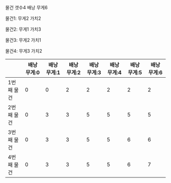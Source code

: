 물건 갯수4 배낭 무게6

물건1: 무게2 가치2

물건2: 무게1 가치3

물건3: 무게2 가치1

물건4: 무게3 가치2

|            | 배낭 무게:0 | 배낭 무게:1 | 배낭 무게:2 | 배낭 무게:3 | 배낭 무게:4 | 배낭 무게:5 | 배낭 무게:6 |
| ---------- | ----------- | ----------- | ----------- | ----------- | ----------- | ----------- | ----------- |
| 1번째 물건 | 0           | 0           | 2           | 2           | 2           | 2           | 2           |
| 2번째 물건 | 0           | 3           | 3           | 5           | 5           | 5           | 5           |
| 3번째 물건 | 0           | 3           | 3           | 5           | 5           | 6           | 6           |
| 4번째 물건 | 0           | 3           | 3           | 5           | 5           | 6           | 7           |